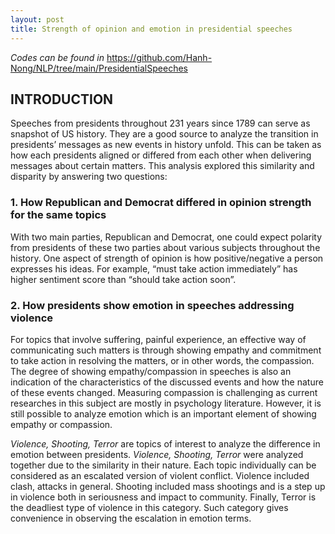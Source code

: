 ```yaml
---
layout: post
title: Strength of opinion and emotion in presidential speeches
---
```


_Codes can be found in_ https://github.com/Hanh-Nong/NLP/tree/main/PresidentialSpeeches

## INTRODUCTION ##

Speeches from presidents throughout 231 years since 1789 can serve as snapshot of US history. They are a good source to analyze the transition in presidents’ messages as new events in history unfold. This can be taken as how each presidents aligned or differed from each other when delivering messages about certain matters. This analysis explored this similarity and disparity by answering two questions:

### 1. How Republican and Democrat differed in opinion strength for the same topics

With two main parties, Republican and Democrat, one could expect polarity from presidents of these two parties about various subjects throughout the history. One aspect of strength of opinion is how positive/negative a person expresses his ideas. For example, “must take action immediately” has higher sentiment score than “should take action soon”.

### 2. How presidents show emotion in speeches addressing violence

For topics that involve suffering, painful experience, an effective way of communicating such matters is through showing empathy and commitment to take action in resolving the matters, or in other words, the compassion. The degree of showing empathy/compassion in speeches is also an indication of the characteristics of the discussed events and how the nature of these events changed. Measuring compassion is challenging as current researches in this subject are mostly in psychology literature. However, it is still possible to analyze emotion which is an important element of showing empathy or compassion. 

_Violence, Shooting, Terror_ are topics of interest to analyze the difference in emotion between presidents. _Violence, Shooting, Terror_ were analyzed together due to the similarity in their nature. Each topic individually can be considered as an escalated version of violent conflict. Violence included clash, attacks in general. Shooting included mass shootings and is a step up in violence both in seriousness and impact to community. Finally, Terror is the deadliest type of violence in this category. Such category gives convenience in observing the escalation in emotion terms.
